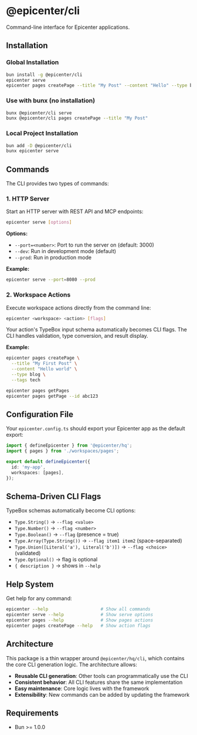 # @epicenter/cli

Command-line interface for Epicenter applications.

## Installation

### Global Installation

```bash
bun install -g @epicenter/cli
epicenter serve
epicenter pages createPage --title "My Post" --content "Hello" --type blog --tags tech
```

### Use with bunx (no installation)

```bash
bunx @epicenter/cli serve
bunx @epicenter/cli pages createPage --title "My Post"
```

### Local Project Installation

```bash
bun add -D @epicenter/cli
bunx epicenter serve
```

## Commands

The CLI provides two types of commands:

### 1. HTTP Server

Start an HTTP server with REST API and MCP endpoints:

```bash
epicenter serve [options]
```

**Options:**
- `--port=<number>`: Port to run the server on (default: 3000)
- `--dev`: Run in development mode (default)
- `--prod`: Run in production mode

**Example:**
```bash
epicenter serve --port=8080 --prod
```

### 2. Workspace Actions

Execute workspace actions directly from the command line:

```bash
epicenter <workspace> <action> [flags]
```

Your action's TypeBox input schema automatically becomes CLI flags. The CLI handles validation, type conversion, and result display.

**Example:**
```bash
epicenter pages createPage \
  --title "My First Post" \
  --content "Hello world" \
  --type blog \
  --tags tech

epicenter pages getPages
epicenter pages getPage --id abc123
```

## Configuration File

Your `epicenter.config.ts` should export your Epicenter app as the default export:

```typescript
import { defineEpicenter } from '@epicenter/hq';
import { pages } from './workspaces/pages';

export default defineEpicenter({
  id: 'my-app',
  workspaces: [pages],
});
```

## Schema-Driven CLI Flags

TypeBox schemas automatically become CLI options:

- `Type.String()` → `--flag <value>`
- `Type.Number()` → `--flag <number>`
- `Type.Boolean()` → `--flag` (presence = true)
- `Type.Array(Type.String())` → `--flag item1 item2` (space-separated)
- `Type.Union([Literal('a'), Literal('b')])` → `--flag <choice>` (validated)
- `Type.Optional()` → flag is optional
- `{ description }` → shows in `--help`

## Help System

Get help for any command:

```bash
epicenter --help                    # Show all commands
epicenter serve --help              # Show serve options
epicenter pages --help              # Show pages actions
epicenter pages createPage --help   # Show action flags
```

## Architecture

This package is a thin wrapper around `@epicenter/hq/cli`, which contains the core CLI generation logic. The architecture allows:

- **Reusable CLI generation**: Other tools can programmatically use the CLI
- **Consistent behavior**: All CLI features share the same implementation
- **Easy maintenance**: Core logic lives with the framework
- **Extensibility**: New commands can be added by updating the framework

## Requirements

- Bun >= 1.0.0
